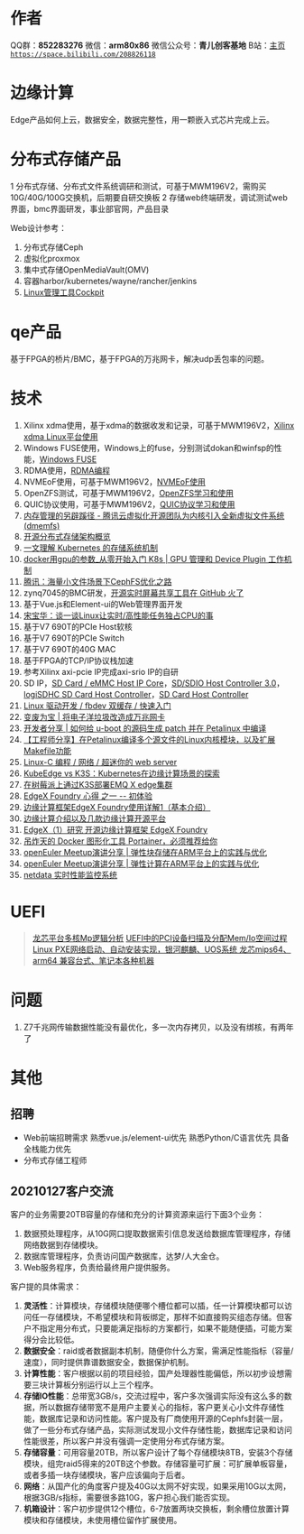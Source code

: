 ﻿# 作者
QQ群：**852283276**
微信：**arm80x86**
微信公众号：**青儿创客基地**
B站：[主页 `https://space.bilibili.com/208826118`](https://space.bilibili.com/208826118)


# 边缘计算
Edge产品如何上云，数据安全，数据完整性，用一颗嵌入式芯片完成上云。

# 分布式存储产品
1 分布式存储、分布式文件系统调研和测试，可基于MWM196V2，需购买10G/40G/100G交换机，后期要自研交换板
2 存储web终端研发，调试测试web界面，bmc界面研发，事业部官网，产品目录

Web设计参考：
1. 分布式存储Ceph
2. 虚拟化proxmox
3. 集中式存储OpenMediaVault(OMV)
4. 容器harbor/kubernetes/wayne/rancher/jenkins
5. [Linux管理工具Cockpit](https://www.kclouder.cn/howtocockpit/)

# qe产品
基于FPGA的桥片/BMC，基于FPGA的万兆网卡，解决udp丢包率的问题。

# 技术
1. Xilinx xdma使用，基于xdma的数据收发和记录，可基于MWM196V2，[Xilinx xdma Linux平台使用](https://blog.csdn.net/Zhu_Zhu_2009/article/details/89878462)
2. Windows FUSE使用，Windows上的fuse，分别测试dokan和winfsp的性能，[Windows FUSE](https://blog.csdn.net/Zhu_Zhu_2009/article/details/112502053)
3. RDMA使用，[RDMA编程](https://blog.csdn.net/Zhu_Zhu_2009/article/details/109756505)
4. NVMEoF使用，可基于MWM196V2，[NVMEoF使用](https://blog.csdn.net/Zhu_Zhu_2009/article/details/109756755)
5. OpenZFS测试，可基于MWM196V2，[OpenZFS学习和使用](https://blog.csdn.net/Zhu_Zhu_2009/article/details/111480109)
6. QUIC协议使用，可基于MWM196V2，[QUIC协议学习和使用](https://blog.csdn.net/Zhu_Zhu_2009/article/details/111569822)
7. [内存管理的另辟蹊径 - 腾讯云虚拟化开源团队为内核引入全新虚拟文件系统(dmemfs)](https://mp.weixin.qq.com/s/DmoUynuyI8Wdwa_6kixgjw)
8. [开源分布式存储架构概览](https://mp.weixin.qq.com/s/ZL8qLi6rZA67lCZ4EZoXyQ)
9. [一文理解 Kubernetes 的存储系统机制](https://mp.weixin.qq.com/s/lk4jNKtetyvjsa-TWg0bEQ)
10. [docker用gpu的参数_从零开始入门 K8s | GPU 管理和 Device Plugin 工作机制](https://blog.csdn.net/weixin_42355252/article/details/112268440) 
11. [腾讯：海量小文件场景下CephFS优化之路](https://mp.weixin.qq.com/s/rTNyzY9W3ZunroYo57tjoA)
12. zynq7045的BMC研发，[开源实时屏幕共享工具在 GitHub 火了](https://mp.weixin.qq.com/s/IlFyslXepuTtkOFPCJObyg)
13. 基于Vue.js和Element-ui的Web管理界面开发
14. [宋宝华：谈一谈Linux让实时/高性能任务独占CPU的事](https://mp.weixin.qq.com/s/_NwWD5CM1tda6lJXYFjnSQ)
15. 基于V7 690T的PCIe Host软核
16. 基于V7 690T的PCIe Switch
17. 基于V7 690T的40G MAC
18. 基于FPGA的TCP/IP协议栈加速
19. 参考Xilinx axi-pcie IP完成axi-srio IP的自研
20. SD IP，[SD Card / eMMC Host IP Core](https://www.xilinx.com/products/intellectual-property/1-ii2qo3.html)，[SD/SDIO Host Controller 3.0](https://www.xilinx.com/products/intellectual-property/1-8dyf-1754.html)，[logiSDHC SD Card Host Controller](https://www.xilinx.com/products/intellectual-property/1-1p025g.html#overview)，[SD Card Host Controller](https://www.logicbricks.com/Products/logiSDHC.aspx)
21. [Linux 驱动开发 / fbdev 双缓存 / 快速入门](https://mp.weixin.qq.com/s/U8MJ1l8gk5RSmEBs23PZ-w)
22. [变废为宝 | 将电子洋垃圾改造成万兆网卡](https://mp.weixin.qq.com/s/UxNA26gFPrqGM0USAAOnnQ)
23. [开发者分享 | 如何给 u-boot 的源码生成 patch 并在 Petalinux 中编译](https://mp.weixin.qq.com/s/T1Y7mQV8UmYcrj5SeP_-1Q)
24. [【工程师分享】在Petalinux编译多个源文件的Linux内核模块，以及扩展Makefile功能](https://mp.weixin.qq.com/s/KOshlq3bNjN7Eha926Hqtg)
25. [Linux-C 编程 / 网络 / 超迷你的 web server](https://mp.weixin.qq.com/s/QdaWv_wfvmUBG4-74LjQaQ)
26. [KubeEdge vs K3S：Kubernetes在边缘计算场景的探索](https://edgex.cloud.csdn.net/p/d518gq0z)
27. [在树莓派上通过K3S部署EMQ X edge集群](https://edgex.cloud.csdn.net/p/zrvlzx06)
28. [EdgeX Foundry 心得 之一 -- 初体验](https://www.cnblogs.com/azhw/articles/12419304.html)
29. [边缘计算框架EdgeX Foundry使用详解1（基本介绍）](https://www.hangge.com/blog/cache/detail_2341.html)
30. [边缘计算介绍以及几款边缘计算开源平台](https://blog.csdn.net/mystonelxj/article/details/97135710)
31. [EdgeX（1）研究 开源边缘计算框架 EdgeX Foundry](https://blog.csdn.net/freewebsys/article/details/88919255)
32. [吊炸天的 Docker 图形化工具 Portainer，必须推荐给你](https://mp.weixin.qq.com/s/F2m_eHby3aiTLUgwrLqlSA)
33. [openEuler Meetup演讲分享 | 弹性块存储在ARM平台上的实践与优化](https://mp.weixin.qq.com/s/d_di5pMIc4gHQBvymiV1jQ)
34. [openEuler Meetup演讲分享 | 弹性计算在ARM平台上的实践与优化](https://mp.weixin.qq.com/s/5n6WkWeW0fg_a1TcoR8XKA)
35. [netdata 实时性能监控系统](https://www.cnblogs.com/rongfengliang/p/12796803.html)

# UEFI
> [龙芯平台多核Mp逻辑分析](https://loongson.cloud.csdn.net/p/zrvp2pr6)
> [UEFI中的PCI设备扫描及分配Mem/Io空间过程](https://loongson.cloud.csdn.net/p/e094oerv)
> [Linux PXE网络启动、自动安装实现，银河麒麟、UOS系统 龙芯mips64、arm64 兼容台式、笔记本各种机器](https://loongson.cloud.csdn.net/p/pr84oz02)

# 问题
1. Z7千兆网传输数据性能没有最优化，多一次内存拷贝，以及没有绑核，有两年了

# 其他
## 招聘
- Web前端招聘需求
熟悉vue.js/element-ui优先
熟悉Python/C语言优先
具备全栈能力优先
- 分布式存储工程师

## 20210127客户交流
客户的业务需要20TB容量的存储和充分的计算资源来运行下面3个业务：
1. 数据预处理程序，从10G网口提取数据索引信息发送给数据库管理程序，存储网络数据到存储模块。
2. 数据库管理程序，负责访问国产数据库，达梦/人大金仓。
3. Web服务程序，负责给最终用户提供服务。

客户提的具体需求：
1. **灵活性**：计算模块，存储模块随便哪个槽位都可以插，任一计算模块都可以访问任一存储模块，不希望模块和背板绑定，那样不如直接购买组态存储。但客户不指定用分布式，只要能满足指标的方案都行，如果不能随便插，可能方案得分会比较低。
2. **数据安全**：raid或者数据副本机制，随便你什么方案，需满足性能指标（容量/速度），同时提供靠谱数据安全，数据保护机制。
3. **计算性能**：客户根据以前的项目经验，国产处理器性能偏低，所以初步设想需要三块计算板分别运行以上三个程序。
4. **存储IO性能**：总带宽3GB/s，交流过程中，客户多次强调实际没有这么多的数据，所以数据存储带宽不是用户主要关心的指标，客户更关心小文件存储性能，数据库记录和访问性能。客户提及有厂商使用开源的Cephfs封装一层，做了一些分布式存储产品，实际测试发现小文件存储性能，数据库记录和访问性能很差，所以客户并没有强调一定使用分布式存储方案。
5. **存储容量**：可用容量20TB，所以客户设计了每个存储模块8TB，安装3个存储模块，组完raid5得来的20TB这个参数。存储容量可扩展：可扩展单板容量，或者多插一块存储模块，客户应该偏向于后者。
6. **网络**：从国产化的角度客户提及40G以太网不好实现，如果采用10G以太网，根据3GB/s指标，需要很多路10G，客户担心我们能否实现。
7. **机箱设计**：客户初步提供12个槽位，6-7放置两块交换板，剩余槽位放置计算模块和存储模块，未使用槽位留作扩展使用。 



